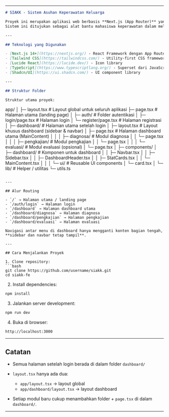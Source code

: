 
---

```markdown
# SIAKK - Sistem Asuhan Keperawatan Keluarga

Proyek ini merupakan aplikasi web berbasis **Next.js (App Router)** yang digunakan untuk dokumentasi dan manajemen **asuhan keperawatan keluarga**.  
Sistem ini ditujukan sebagai alat bantu mahasiswa keperawatan dalam melakukan praktik, pengkajian, diagnosa, dan dokumentasi asuhan keperawatan.

---

## Teknologi yang Digunakan

- [Next.js 14+](https://nextjs.org/) - React Framework dengan App Router
- [Tailwind CSS](https://tailwindcss.com/) - Utility-first CSS framework
- [Lucide React](https://lucide.dev/) - Icon library
- [TypeScript](https://www.typescriptlang.org/) - Superset dari JavaScript
- [Shadcn/UI](https://ui.shadcn.com/) - UI component library

---

## Struktur Folder

Struktur utama proyek:

```

app/
│
├─ layout.tsx              # Layout global untuk seluruh aplikasi
├─ page.tsx                # Halaman utama (landing page)
│
├─ auth/                  # Folder autentikasi
│   ├─ login/page.tsx     # Halaman login
│   └─ register/page.tsx  # Halaman registrasi
│
├─ dashboard/            # Halaman utama setelah login
│   ├─ layout.tsx        # Layout khusus dashboard (sidebar & navbar)
│   ├─ page.tsx          # Halaman dashboard utama (MainContent)
│   │
│   ├─ diagnosa/         # Modul diagnosa
│   │   └─ page.tsx
│   │
│   ├─ pengkajian/       # Modul pengkajian
│   │   └─ page.tsx
│   │
│   └─ evaluasi/         # Modul evaluasi (opsional)
│       └─ page.tsx
│
├─ components/
│   ├─ dashboard/        # Komponen untuk dashboard
│   │   ├─ Navbar.tsx
│   │   ├─ Sidebar.tsx
│   │   ├─ DashboardHeader.tsx
│   │   ├─ StatCards.tsx
│   │   └─ MainContent.tsx
│   │
│   └─ ui/              # Reusable UI components
│       └─ card.tsx
│
└─ lib/                 # Helper / utilitas
└─ utils.ts

````

---

## Alur Routing

- `/` → Halaman utama / landing page  
- `/auth/login` → Halaman login  
- `/dashboard` → Halaman dashboard utama  
- `/dashboard/diagnosa` → Halaman diagnosa  
- `/dashboard/pengkajian` → Halaman pengkajian  
- `/dashboard/evaluasi` → Halaman evaluasi  

Navigasi antar menu di dashboard hanya mengganti konten bagian tengah, **sidebar dan navbar tetap tampil**.

---

## Cara Menjalankan Proyek

1. Clone repository:
```bash
git clone https://github.com/username/siakk.git
cd siakk-fe
````

2. Install dependencies:

```bash
npm install
```

3. Jalankan server development:

```bash
npm run dev
```

4. Buka di browser:

```
http://localhost:3000
```

---

## Catatan

* Semua halaman setelah login berada di dalam folder `dashboard/`
* `layout.tsx` hanya ada dua:

  * `app/layout.tsx` → layout global
  * `app/dashboard/layout.tsx` → layout dashboard
* Setiap modul baru cukup menambahkan folder + `page.tsx` di dalam `dashboard/`.

---

